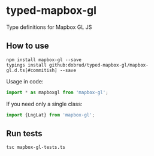 # typed-mapbox-gl
Type definitions for Mapbox GL JS

## How to use
``` shell
npm install mapbox-gl --save
typings install github:dobrud/typed-mapbox-gl/mapbox-gl.d.ts[#commitish] --save
```
Usage in code:
``` typescript
import * as mapboxgl from 'mapbox-gl';
```
If you need only a single class:
``` typescript
import {LngLat} from 'mapbox-gl';
```

## Run tests
``` shell
tsc mapbox-gl-tests.ts
```